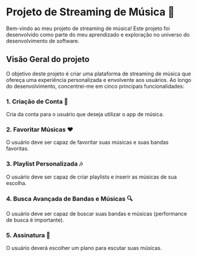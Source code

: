 # Projeto de Streaming de Música 🎵

Bem-vindo ao meu projeto de streaming de música! Este projeto foi desenvolvido como parte do meu aprendizado e exploração no universo do desenvolvimento de software.

## Visão Geral do projeto

O objetivo deste projeto é criar uma plataforma de streaming de música que ofereça uma experiência personalizada e envolvente aos usuários. Ao longo do desenvolvimento, concentrei-me em cinco principais funcionalidades:

### 1. Criação de Conta 📝
Cria da conta para o usuário que deseja utilizar o app de música.

### 2. Favoritar Músicas ❤️
O usuário deve ser capaz de favoritar suas músicas e suas bandas favoritas.

### 3. Playlist Personalizada 🎶
O usuário deve ser capaz de criar playlists e inserir as músicas de sua escolha.

### 4. Busca Avançada de Bandas e Músicas 🔍
O usuário deve ser capaz de buscar suas bandas e músicas (performance de busca é importante).

### 5. Assinatura 🌟
O usuário deverá escolher um plano para escutar suas músicas.
